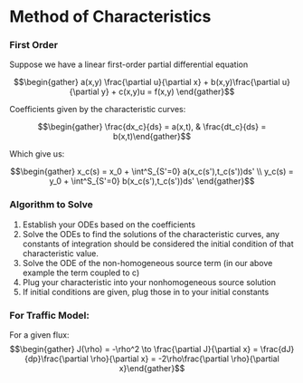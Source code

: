 # Method of Characteristics

### First Order
Suppose we have a linear first-order partial differential equation

$$\begin{gather} a(x,y) \frac{\partial u}{\partial x} + b(x,y)\frac{\partial u}{\partial y} + c(x,y)u = f(x,y) \end{gather}$$

Coefficients given by the characteristic curves:

$$\begin{gather} \frac{dx_c}{ds} = a(x,t), & \frac{dt_c}{ds}  = b(x,t)\end{gather}$$

Which give us: 

$$\begin{gather} x_c(s) = x_0 + \int^S_{S'=0} a(x_c(s'),t_c(s'))ds' \\ y_c(s) = y_0 + \int^S_{S'=0} b(x_c(s'),t_c(s'))ds' \end{gather}$$

### Algorithm to Solve
1) Establish your ODEs based on the coefficients
2) Solve the ODEs to find the solutions of the characteristic curves, any constants of integration should be considered the initial condition of that characteristic value.
3) Solve the ODE of the non-homogeneous source term (in our above example the term coupled to c)
4) Plug your characteristic into your nonhomogeneous source solution
5) If initial conditions are given, plug those in to your initial constants

### For Traffic Model:
For a given flux: 
$$\begin{gather} J(\rho) = -\rho^2 \to \frac{\partial J}{\partial x} = \frac{dJ}{dp}\frac{\partial \rho}{\partial x} = -2\rho\frac{\partial \rho}{\partial x}\end{gather}$$